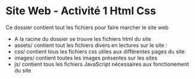 Site Web - Activité 1 Html Css
==============================

Ce dossier contient tout les fichiers pour faire marcher le site web

- A la racine du dossier se trouve les fichiers html du site
- assets/ contient tout les fichiers divers en lectures sur le site :
- css/ contient tous les fichiers css utiles aux différentes pages du site
- images/ contient toutes les images présentes sur les sites
- js/ contient tous les fichiers JavaScript nécessaires aux fonctionement du site
